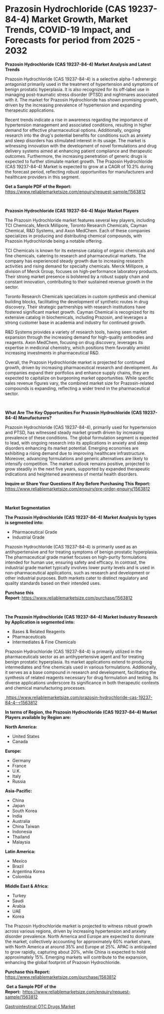 <p><h1>Prazosin Hydrochloride (CAS 19237-84-4) Market Growth, Market Trends, COVID-19 Impact, and Forecasts for period from 2025 - 2032</h1></p><p><strong>Prazosin Hydrochloride (CAS 19237-84-4) Market Analysis and Latest Trends</strong></p>
<p><p>Prazosin Hydrochloride (CAS 19237-84-4) is a selective alpha-1 adrenergic antagonist primarily used in the treatment of hypertension and symptoms of benign prostatic hyperplasia. It is also recognized for its off-label use in managing post-traumatic stress disorder (PTSD) and nightmares associated with it. The market for Prazosin Hydrochloride has shown promising growth, driven by the increasing prevalence of hypertension and expanding therapeutic applications. </p><p>Recent trends indicate a rise in awareness regarding the importance of hypertension management and associated conditions, resulting in higher demand for effective pharmaceutical options. Additionally, ongoing research into the drug's potential benefits for conditions such as anxiety and sleep disorders has stimulated interest in its usage. The market is witnessing innovation with the development of novel formulations and drug delivery systems aimed at enhancing patient compliance and therapeutic outcomes. Furthermore, the increasing penetration of generic drugs is expected to further stimulate market growth. The Prazosin Hydrochloride (CAS 19237-84-4) Market is expected to grow at a CAGR of 10.2% during the forecast period, reflecting robust opportunities for manufacturers and healthcare providers in this segment.</p></p>
<p><strong>Get a Sample PDF of the Report:&nbsp;</strong> <a href="https://www.reliablemarketsize.com/enquiry/request-sample/1563812?utm_campaign=2853&utm_medium=2&utm_source=Github&utm_content=ia&utm_term=09032025&utm_id=prazosin-hydrochloride-cas-19237-84-4">https://www.reliablemarketsize.com/enquiry/request-sample/1563812</a></p>
<p>&nbsp;</p>
<p><strong>Prazosin Hydrochloride (CAS 19237-84-4) Major Market Players</strong></p>
<p><p>The Prazosin Hydrochloride market features several key players, including TCI Chemicals, Merck Millipore, Toronto Research Chemicals, Cayman Chemical, R&D Systems, and Axon MedChem. Each of these companies specializes in producing and distributing chemical compounds, with Prazosin Hydrochloride being a notable offering.</p><p>TCI Chemicals is known for its extensive catalog of organic chemicals and fine chemicals, catering to research and pharmaceutical markets. The company has experienced steady growth due to increasing research activities and rising demand for specialty chemicals. Merck Millipore, a division of Merck Group, focuses on high-performance laboratory products. Their strong market presence is bolstered by a robust supply chain and constant innovation, contributing to their sustained revenue growth in the sector.</p><p>Toronto Research Chemicals specializes in custom synthesis and chemical building blocks, facilitating the development of synthetic routes in drug discovery. Their strategic partnerships with research institutions have fostered significant market growth. Cayman Chemical is recognized for its extensive catalog in biochemicals, including Prazosin, and leverages a strong customer base in academia and industry for continued growth.</p><p>R&D Systems provides a variety of research tools, having seen market expansion through the increasing demand for high-quality antibodies and reagents. Axon MedChem, focusing on drug discovery, leverages its expertise in medicinal chemistry, which positions them favorably amidst increasing investments in pharmaceutical R&D.</p><p>Overall, the Prazosin Hydrochloride market is projected for continued growth, driven by increasing pharmaceutical research and development. As companies expand their portfolios and enhance supply chains, they are expected to capitalize on burgeoning market opportunities. While specific sales revenue figures vary, the combined market size for Prazosin-related compounds is expanding, reflecting a wider trend in the pharmaceutical sector.</p></p>
<p>&nbsp;</p>
<p><strong>What Are The Key Opportunities For Prazosin Hydrochloride (CAS 19237-84-4) Manufacturers?</strong></p>
<p><p>Prazosin Hydrochloride (CAS 19237-84-4), primarily used for hypertension and PTSD, has witnessed steady market growth driven by increasing prevalence of these conditions. The global formulation segment is expected to lead, with ongoing research into its applications in anxiety and sleep disorders enhancing its market potential. Emerging economies are exhibiting a rising demand due to improving healthcare infrastructure. Moreover, advancing formulations and generic alternatives are likely to intensify competition. The market outlook remains positive, projected to grow steadily in the next five years, supported by expanded therapeutic indications and heightened awareness of mental health disorders.</p></p>
<p><strong>Inquire or Share Your Questions If Any Before Purchasing This Report:</strong> <a href="https://www.reliablemarketsize.com/enquiry/pre-order-enquiry/1563812?utm_campaign=2853&utm_medium=2&utm_source=Github&utm_content=ia&utm_term=09032025&utm_id=prazosin-hydrochloride-cas-19237-84-4">https://www.reliablemarketsize.com/enquiry/pre-order-enquiry/1563812</a></p>
<p>&nbsp;</p>
<p><strong>Market Segmentation</strong></p>
<p><strong>The Prazosin Hydrochloride (CAS 19237-84-4) Market Analysis by types is segmented into:</strong></p>
<p><ul><li>Pharmaceutical Grade</li><li>Industrial Grade</li></ul></p>
<p><p>Prazosin Hydrochloride (CAS 19237-84-4) is primarily used as an antihypertensive and for treating symptoms of benign prostatic hyperplasia. The pharmaceutical grade market focuses on high-purity formulations intended for human use, ensuring safety and efficacy. In contrast, the industrial grade market typically involves lower purity levels and is used in non-pharmaceutical applications, such as research and development or other industrial purposes. Both markets cater to distinct regulatory and quality standards based on their intended uses.</p></p>
<p><strong>Purchase this Report:&nbsp;</strong><a href="https://www.reliablemarketsize.com/purchase/1563812?utm_campaign=2853&utm_medium=2&utm_source=Github&utm_content=ia&utm_term=09032025&utm_id=prazosin-hydrochloride-cas-19237-84-4">https://www.reliablemarketsize.com/purchase/1563812</a></p>
<p>&nbsp;</p>
<p><strong>The Prazosin Hydrochloride (CAS 19237-84-4) Market Industry Research by Application is segmented into:</strong></p>
<p><ul><li>Bases & Related Reagents</li><li>Pharmaceuticals</li><li>Intermediates & Fine Chemicals</li></ul></p>
<p><p>Prazosin Hydrochloride (CAS 19237-84-4) is primarily utilized in the pharmaceuticals sector as an antihypertensive agent and for treating benign prostatic hyperplasia. Its market applications extend to producing intermediates and fine chemicals used in various formulations. Additionally, it serves as a base compound in research and development, facilitating the synthesis of related reagents necessary for drug formulation and testing. Its diverse applications underscore its significance in both therapeutic contexts and chemical manufacturing processes.</p></p>
<p><a href="https://www.reliablemarketsize.com/prazosin-hydrochloride-cas-19237-84-4--r1563812?utm_campaign=2853&utm_medium=2&utm_source=Github&utm_content=ia&utm_term=09032025&utm_id=prazosin-hydrochloride-cas-19237-84-4">&nbsp;https://www.reliablemarketsize.com/prazosin-hydrochloride-cas-19237-84-4--r1563812</a></p>
<p><strong>In terms of Region, the Prazosin Hydrochloride (CAS 19237-84-4) Market Players available by Region are:</strong></p>
<p>
    <p> <strong> North America: </strong>
        <ul>
            <li>United States</li>
            <li>Canada</li>
        </ul>
        </p> 
    <p> <strong> Europe: </strong>
        <ul>
            <li>Germany</li>
            <li>France</li>
            <li>U.K.</li>
            <li>Italy</li>
            <li>Russia</li>
        </ul>
        </p> 
    <p> <strong> Asia-Pacific: </strong>
        <ul>
            <li>China</li>
            <li>Japan</li>
            <li>South Korea</li>
            <li>India</li>
            <li>Australia</li>
            <li>China Taiwan</li>
            <li>Indonesia</li>
            <li>Thailand</li>
            <li>Malaysia</li>
        </ul>
        </p> 
    <p> <strong> Latin America: </strong>
        <ul>
            <li>Mexico</li>
            <li>Brazil</li>
            <li>Argentina Korea</li>
            <li>Colombia</li>
        </ul>
        </p> 
    <p> <strong> Middle East & Africa: </strong>
        <ul>
            <li>Turkey</li>
            <li>Saudi</li>
            <li>Arabia</li>
            <li>UAE</li>
            <li>Korea</li>
        </ul>
    </p>
    </p>
<p><p>The Prazosin Hydrochloride market is projected to witness robust growth across various regions, driven by increasing hypertension and anxiety disorder prevalence. North America and Europe are expected to dominate the market, collectively accounting for approximately 60% market share, with North America at around 35% and Europe at 25%. APAC is anticipated to grow rapidly, capturing about 20%, while China is expected to hold approximately 15%. Emerging markets will contribute to the expansion, enhancing the global footprint of Prazosin Hydrochloride.</p></p>
<p><strong>Purchase this Report: </strong><a href="https://www.reliablemarketsize.com/purchase/1563812?utm_campaign=2853&utm_medium=2&utm_source=Github&utm_content=ia&utm_term=09032025&utm_id=prazosin-hydrochloride-cas-19237-84-4">https://www.reliablemarketsize.com/purchase/1563812</a></p>
<p>&nbsp;<strong>Get a Sample PDF of the Report:&nbsp;&nbsp;</strong><a href="https://www.reliablemarketsize.com/enquiry/request-sample/1563812?utm_campaign=2853&utm_medium=2&utm_source=Github&utm_content=ia&utm_term=09032025&utm_id=prazosin-hydrochloride-cas-19237-84-4">https://www.reliablemarketsize.com/enquiry/request-sample/1563812</a></p>
<p><strong></strong></p>
<p><p><a href="https://github.com/boyertrull4r/Market-Research-Report-List-1/blob/main/gastrointestinal-otc-drugs-market.md?utm_campaign=2853&utm_medium=2&utm_source=Github&utm_content=ia&utm_term=09032025&utm_id=prazosin-hydrochloride-cas-19237-84-4">Gastrointestinal OTC Drugs Market</a></p></p>
